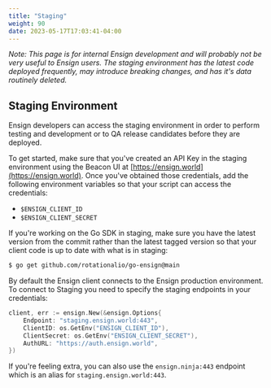 ```yaml
---
title: "Staging"
weight: 90
date: 2023-05-17T17:03:41-04:00
---
```


*Note: This page is for internal Ensign development and will probably not be very useful to Ensign users. The staging environment has the latest code deployed frequently, may introduce breaking changes, and has it's data routinely deleted.*

## Staging Environment

Ensign developers can access the staging environment in order to perform testing and development or to QA release candidates before they are deployed.

To get started, make sure that you've created an API Key in the staging environment using the Beacon UI at [https://ensign.world](https://ensign.world). Once you've obtained those credentials, add the following environment variables so that your script can access the credentials:

- `$ENSIGN_CLIENT_ID`
- `$ENSIGN_CLIENT_SECRET`

If you're working on the Go SDK in staging, make sure you have the latest version from the commit rather than the latest tagged version so that your client code is up to date with what is in staging:

```bash
$ go get github.com/rotationalio/go-ensign@main
```

By default the Ensign client connects to the Ensign production environment. To connect to Staging you need to specify the staging endpoints in your credentials:

```go
client, err := ensign.New(&ensign.Options{
    Endpoint: "staging.ensign.world:443",
    ClientID: os.GetEnv("ENSIGN_CLIENT_ID"),
    ClientSecret: os.GetEnv("ENSIGN_CLIENT_SECRET"),
    AuthURL: "https://auth.ensign.world",
})
```

If you're feeling extra, you can also use the `ensign.ninja:443` endpoint which is an alias for `staging.ensign.world:443`.